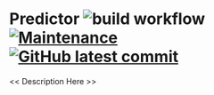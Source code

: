 # Predictor ![build workflow](https://github.com/barbacbd/cluster/actions/workflows/python-app.yml/badge.svg) [![Maintenance](https://img.shields.io/badge/Maintained%3F-yes-green.svg)](https://github.com/barbacbd/cluster/pulse/commit-activity) [![GitHub latest commit](https://badgen.net/github/last-commit/barbacbd/cluster)](https://github.com/barbacbd/cluster/commit/)


<< Description Here >>



